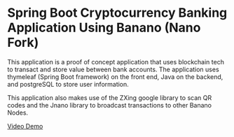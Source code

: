 # Spring Boot Cryptocurrency Banking Application Using Banano (Nano Fork)

This application is a proof of concept application that uses blockchain tech to transact and store value between bank accounts.
The application uses thymeleaf (Spring Boot framework) on the front end, Java on the backend, and postgreSQL to store user information.

This application also makes use of the ZXing google library to scan QR codes and the Jnano library to broadcast transactions to other Banano Nodes.

[Video Demo](https://www.youtube.com/watch?v=80ICIoXTi1U)
